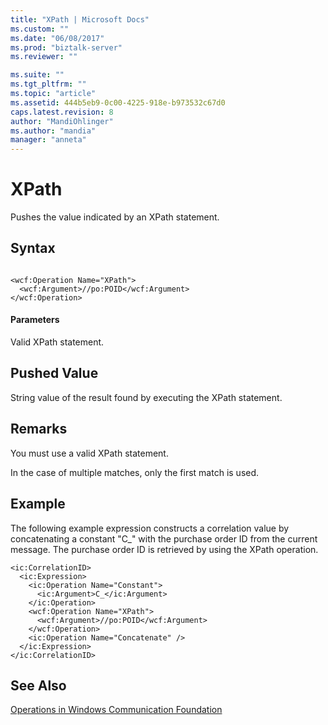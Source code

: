 ```yaml
---
title: "XPath | Microsoft Docs"
ms.custom: ""
ms.date: "06/08/2017"
ms.prod: "biztalk-server"
ms.reviewer: ""

ms.suite: ""
ms.tgt_pltfrm: ""
ms.topic: "article"
ms.assetid: 444b5eb9-0c00-4225-918e-b973532c67d0
caps.latest.revision: 8
author: "MandiOhlinger"
ms.author: "mandia"
manager: "anneta"
---
```

# XPath
Pushes the value indicated by an XPath statement.  
  
## Syntax  
  
```  
  
<wcf:Operation Name="XPath">  
  <wcf:Argument>//po:POID</wcf:Argument>  
</wcf:Operation>  
```  
  
#### Parameters  
 Valid XPath statement.  
  
## Pushed Value  
 String value of the result found by executing the XPath statement.  
  
## Remarks  
 You must use a valid XPath statement.  
  
 In the case of multiple matches, only the first match is used.  
  
## Example  
 The following example expression constructs a correlation value by concatenating a constant "C_" with the purchase order ID from the current message. The purchase order ID is retrieved by using the XPath operation.  
  
```  
<ic:CorrelationID>  
  <ic:Expression>  
    <ic:Operation Name="Constant">  
      <ic:Argument>C_</ic:Argument>  
    </ic:Operation>  
    <wcf:Operation Name="XPath">  
      <wcf:Argument>//po:POID</wcf:Argument>  
    </wcf:Operation>  
    <ic:Operation Name="Concatenate" />  
  </ic:Expression>  
</ic:CorrelationID>  
```  
  
## See Also  
 [Operations in Windows Communication Foundation](../core/operations-in-windows-communication-foundation.md)